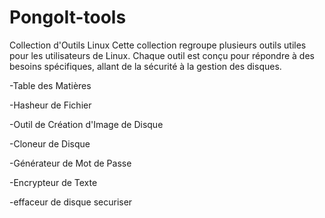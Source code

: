 # PongoIt-tools

Collection d'Outils Linux
Cette collection regroupe plusieurs outils utiles pour les utilisateurs de Linux. Chaque outil est conçu pour répondre à des besoins spécifiques, allant de la sécurité à la gestion des disques.

 -Table des Matières
 
 -Hasheur de Fichier
 
 -Outil de Création d'Image de Disque
 
 -Cloneur de Disque
 
 -Générateur de Mot de Passe
 
 -Encrypteur de Texte

 -effaceur de disque securiser
